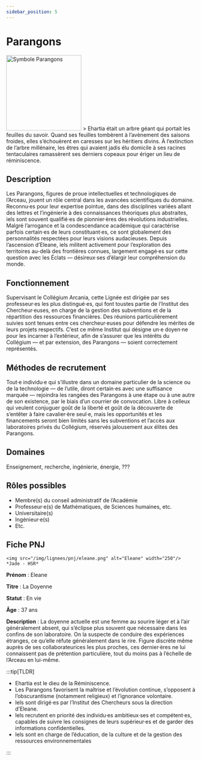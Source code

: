 ```yaml
---
sidebar_position: 5
---
```


# Parangons

<Columns>
  <Column className="col--3">
    <img src="/img/lignees/parangons.png" alt="Symbole Parangons" width="200"/>
  </Column>
  <Column>
> Ehartia était un arbre géant qui portait les feuilles du savoir. Quand ses feuilles tombèrent à l’avènement des saisons froides, elles s’échouèrent en caresses sur les héritiers divins. À l’extinction de l’arbre millénaire, les êtres qui avaient jadis élu domicile à ses racines tentaculaires ramassèrent ses derniers copeaux pour ériger un lieu de réminiscence.
  </Column>
</Columns>

## Description

Les Parangons, figures de proue intellectuelles et technologiques de l’Arceau, jouent un rôle central dans les avancées scientifiques du domaine. Reconnu·es pour leur expertise pointue, dans des disciplines variées allant des lettres et l’ingénierie à des connaissances théoriques plus abstraites, iels sont souvent qualifié·es de pionnier·ères des révolutions industrielles. Malgré l’arrogance et la condescendance académique qui caractérise parfois certain·es de leurs constituant·es, ce sont globalement des personnalités respectées pour leurs visions audacieuses. Depuis l’ascension d’Eleane, iels militent activement pour l’exploration des territoires au-delà des frontières connues, largement engagé·es sur cette question avec les Éclats — désireux·ses d’élargir leur compréhension du monde.

## Fonctionnement

Supervisant le Collégium Arcania, cette Lignée est dirigée par ses professeur·es les plus distingué·es, qui font toustes partie de l’Institut des Chercheur·euses, en charge de la gestion des subventions et de la répartition des ressources financières. Des réunions particulièrement suivies sont tenues entre ces chercheur·euses pour défendre les mérites de leurs projets respectifs. C’est ce même Institut qui désigne un·e doyen·ne pour les incarner à l’extérieur, afin de s’assurer que les intérêts du Collégium — et par extension, des Parangons — soient correctement représentés.

## Méthodes de recrutement

Tout·e individu·e qui s’illustre dans un domaine particulier de la science ou de la technologie — de l’utile, diront certain·es avec une suffisance marquée — rejoindra les rangées des Parangons à une étape ou à une autre de son existence, par le biais d’un courrier de convocation. Libre à celleux qui veulent conjuguer goût de la liberté et goût de la découverte de s’entêter à faire cavalier·ère seul·e, mais les opportunités et les financements seront bien limités sans les subventions et l’accès aux laboratoires privés du Collégium, réservés jalousement aux élites des Parangons.

## Domaines

Enseignement, recherche, ingénierie, énergie, ???

## Rôles possibles

- Membre(s) du conseil administratif de l’Académie
- Professeur·e(s) de Mathématiques, de Sciences humaines, etc.
- Universitaire(s)
- Ingénieur·e(s)
- Etc.

## Fiche PNJ

<Columns>
  <Column className='col--4'>

    <img src="/img/lignees/pnj/eleane.png" alt="Eleane" width="250"/>
    *Jade - HSR*

  </Column>
  <Column>

**Prénom** : Eleane

**Titre** : La Doyenne

**Statut** : En vie

**Âge** : 37 ans

**Description** : La doyenne actuelle est une femme au sourire léger et à l’air généralement absent, qui s’éclipse plus souvent que nécessaire dans les confins de son laboratoire. On la suspecte de conduire des expériences étranges, ce qu’elle réfute généralement dans le rire. Figure discrète même auprès de ses collaborateurices les plus proches, ces dernier·ères ne lui connaissent pas de prétention particulière, tout du moins pas à l’échelle de l’Arceau en lui-même.
</Column>
</Columns>

:::tip[TLDR]

- Ehartia est le dieu de la Réminiscence.
- Les Parangons favorisent la maîtrise et l’évolution continue, s’opposent à l’obscurantisme (notamment religieux) et l’ignorance volontaire.
- Iels sont dirigé·es par l’Institut des Chercheurs sous la direction d’Eleane.
- Iels recrutent en priorité des individu·es ambitieux·ses et compétent·es, capables de suivre les consignes de leurs supérieur·es et de garder des informations confidentielles.
- Iels sont en charge de l’éducation, de la culture et de la gestion des ressources environnementales

:::